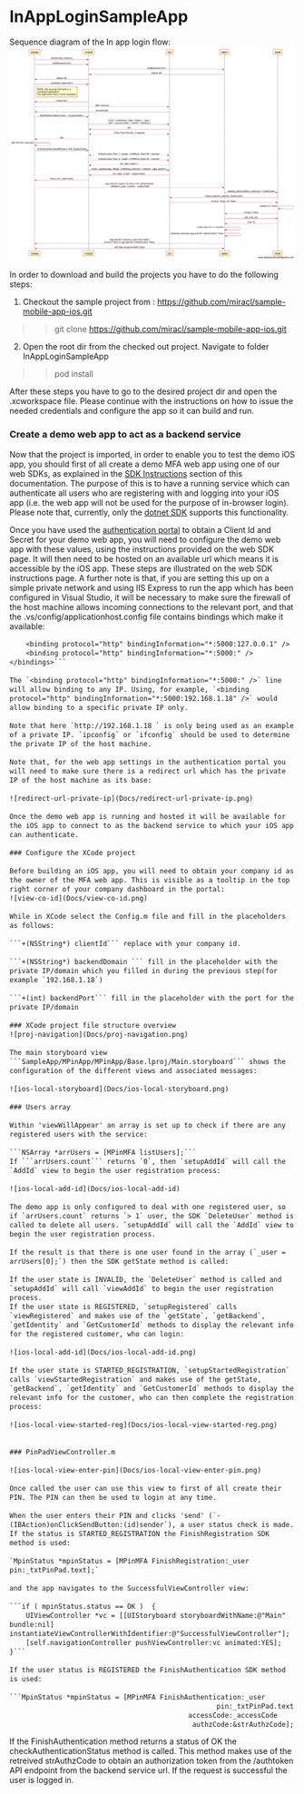 # InAppLoginSampleApp

Sequence diagram of the In app login flow:
![InAppLoginFlow](Docs/InAppLogin.png)

In order to download and build the projects you have to do the following steps:
1. Checkout the sample project from : https://github.com/miracl/sample-mobile-app-ios.git
>> git clone https://github.com/miracl/sample-mobile-app-ios.git
2. Open the root dir from the checked out project. Navigate to folder InAppLoginSampleApp
>> pod install

After these steps you have to go to the desired project dir and open the .xcworkspace file. Please continue with the instructions on how to issue the needed credentials and configure the app so it can build and run.


### Create a demo web app to act as a backend service

Now that the project is imported, in order to enable you to test the demo iOS app, you should first of all create a demo MFA web app using one of our web SDKs, as explained in the [SDK Instructions](https://devdocs.trust.miracl.cloud/sdk-instructions/overview/) section of this documentation. The purpose of this is to have a running service which can authenticate all users who are registering with and logging into your iOS app (i.e. the web app will not be used for the purpose of in-browser login). Please note that, currently, only the [dotnet SDK](https://devdocs.trust.miracl.cloud/sdk-instructions/dotnet/) supports this functionality.

Once you have used the [authentication portal](https://trust.miracl.cloud/) to obtain a Client Id and Secret for your demo web app, you will need to configure the demo web app with these values, using the instructions provided on the web SDK page. It will then need to be hosted on an available url which means it is accessible by the iOS app. These steps are illustrated on the web SDK instructions page. A further note is that, if you are setting this up on a simple private network and using IIS Express to run the app which has been configured in Visual Studio, it will be necessary to make sure the firewall of the host machine allows incoming connections to the relevant port, and that the .vs/config/applicationhost.config file contains bindings which make it available:

```<bindings>
    <binding protocol="http" bindingInformation="*:5000:127.0.0.1" />
    <binding protocol="http" bindingInformation="*:5000:" />
</bindings>```

The `<binding protocol="http" bindingInformation="*:5000:" />` line will allow binding to any IP. Using, for example, `<binding protocol="http" bindingInformation="*:5000:192.168.1.18" />` would allow binding to a specific private IP only.

Note that here `http://192.168.1.18 ` is only being used as an example of a private IP. `ipconfig` or `ifconfig` should be used to determine the private IP of the host machine.

Note that, for the web app settings in the authentication portal you will need to make sure there is a redirect url which has the private IP of the host machine as its base:

![redirect-url-private-ip](Docs/redirect-url-private-ip.png)

Once the demo web app is running and hosted it will be available for the iOS app to connect to as the backend service to which your iOS app can authenticate.

### Configure the XCode project

Before building an iOS app, you will need to obtain your company id as the owner of the MFA web app. This is visible as a tooltip in the top right corner of your company dashboard in the portal:
![view-co-id](Docs/view-co-id.png)

While in XCode select the Config.m file and fill in the placeholders as follows:

```+(NSString*) clientId``` replace with your company id.

```+(NSString*) backendDomain ``` fill in the placeholder with the private IP/domain which you filled in during the previous step(for example `192.168.1.18`)

```+(int) backendPort``` fill in the placeholder with the port for the private IP/domain

### XCode project file structure overview
![proj-navigation](Docs/proj-navigation.png)

The main storyboard view ```SampleApp/MPinApp/MPinApp/Base.lproj/Main.storyboard``` shows the configuration of the different views and associated messages:

![ios-local-storyboard](Docs/ios-local-storyboard.png)

### Users array

Within 'viewWillAppear' an array is set up to check if there are any registered users with the service:

```NSArray *arrUsers = [MPinMFA listUsers];```
If ```arrUsers.count``` returns `0`, then `setupAddId` will call the `AddId` view to begin the user registration process:

![ios-local-add-id](Docs/ios-local-add-id)

The demo app is only configured to deal with one registered user, so if `arrUsers.count` returns `> 1` user, the SDK `DeleteUser` method is called to delete all users. `setupAddId` will call the `AddId` view to begin the user registration process.

If the result is that there is one user found in the array (`_user = arrUsers[0];`) then the SDK getState method is called:

If the user state is INVALID, the `DeleteUser` method is called and `setupAddId` will call `viewAddId` to begin the user registration process.
If the user state is REGISTERED, `setupRegistered` calls `viewRegistered` and makes use of the `getState`, `getBackend`, `getIdentity` and `GetCustomerId` methods to display the relevant info for the registered customer, who can login:

![ios-local-add-id](Docs/ios-local-add-id.png)

If the user state is STARTED_REGISTRATION, `setupStartedRegistration` calls `viewStartedRegistration` and makes use of the getState, `getBackend`, `getIdentity` and `GetCustomerId` methods to display the relevant info for the customer, who can then complete the registration process:

![ios-local-view-started-reg](Docs/ios-local-view-started-reg.png)


### PinPadViewController.m

![ios-local-view-enter-pin](Docs/ios-local-view-enter-pin.png)

Once called the user can use this view to first of all create their PIN. The PIN can then be used to login at any time.

When the user enters their PIN and clicks 'send' (`- (IBAction)onClickSendButton:(id)sender`), a user status check is made. If the status is STARTED_REGISTRATION the FinishRegistration SDK method is used:

`MpinStatus *mpinStatus = [MPinMFA FinishRegistration:_user pin:_txtPinPad.text];`

and the app navigates to the SuccessfulViewController view:

```if ( mpinStatus.status == OK )  {
    UIViewController *vc = [[UIStoryboard storyboardWithName:@"Main" bundle:nil] instantiateViewControllerWithIdentifier:@"SuccessfulViewController"];
    [self.navigationController pushViewController:vc animated:YES];
}```

If the user status is REGISTERED the FinishAuthentication SDK method is used:

```MpinStatus *mpinStatus = [MPinMFA FinishAuthentication:_user
                                                   pin:_txtPinPad.text
                                            accessCode:_accessCode
                                             authzCode:&strAuthzCode];
```

If the FinishAuthentication method returns a status of OK the checkAuthenticationStatus method is called. This method makes use of the retreived strAuthzCode to obtain an authorization token from the /authtoken API endpoint from the backend service url. If the request is successful the user is logged in.
